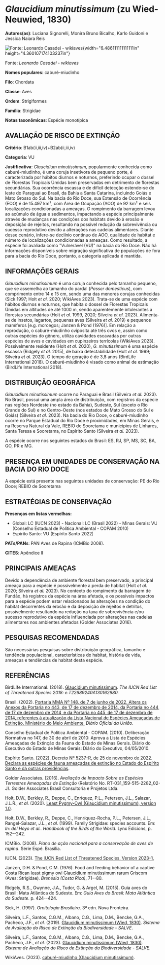 # *Glaucidium minutissimum* (zu Wied-Neuwied, 1830)

**Autores(as)**: Luciana Signorelli, Monira Bruno Bicalho, Karlo Guidoni e Jessica Naiara Reis

![Fonte: Leonardo Casadei - wikiaves](media/rId20.png){width="6.486111111111111in" height="4.360107174103237in"}

Fonte: *Leonardo Casadei - wikiaves*

**Nomes populares**: caburé-miudinho

**Filo**: Chordata

**Classe**: Aves

**Ordem**: Strigiformes

**Família**: Strigidae

**Notas taxonômicas**: Espécie monotípica

## AVALIAÇÃO DE RISCO DE EXTINÇÃO

**Critério**: B1ab(ii,iii,iv)+B2ab(ii,iii,iv)

**Categoria**: VU

**Justificativa**: *Glaucidium minutissimum*, popularmente conhecida como caburé-miudinho, é uma coruja insetívora de pequeno porte, é caracterizada por hábitos diurnos e noturnos, preferindo ocupar o dossel de Florestas Tropicais Úmidas bem preservadas em detrimento de florestas secundárias. Sua ocorrência escassa e de difícil detecção estende-se do leste do Paraguai ao Brasil, da Bahia a Santa Catarina, incluindo Goiás e Mato Grosso do Sul. Na bacia do Rio Doce, sua Extensão de Ocorrência (EOO) é de 15.497 km², com Área de Ocupação (AOO) de 92 km² e seis localizações condicionadas a ameaças. O rompimento da barragem levou ao acúmulo de água e sedimentos, impactando a espécie principalmente através de mudanças nas condições dos habitats devido à erosão e deposição de rejeitos, resultando na possível redução da sobrevivência ou sucesso reprodutivo devido a alterações nas cadeias alimentares.  Diante desse cenário, infere-se declínio contínuo
de AOO, qualidade de habitat e número de localizações condicionadas a ameaças. Como resultado, a espécie foi avaliada como "Vulnerável (VU)" na bacia do Rio Doce. Não há informações disponíveis sobre migração significativa de populações de fora para a bacia do Rio Doce, portanto, a categoria aplicada é mantida.

## INFORMAÇÕES GERAIS

*Glaucidium minutissimum* é uma coruja conhecida pelo tamanho pequeno, que se assemelha ao tamanho do pardal (*Passer domesticus*), com comprimento entre 14 e 15 cm, sendo uma das menores corujas conhecidas (Sick 1997; Holt *et al.* 2020; WikiAves 2023). Trata-se de uma espécie com hábitos diurnos e noturnos, que habita o dossel de Florestas Tropicais Úmidas em altitudes de até 1000 m, sendo aparentemente intolerantes a florestas secundárias (Holt *et al.* 1999, 2020; Silveira *et al.* 2023). Alimenta-se de insetos, lagartos, pequenas aves (Silveira *et al.* 2019) e pequenos mamíferos \[e.g. morcegos; Janzen & Pond (1976)\]. Em relação a reprodução, o caburé-miudinho oviposita até três ovos e, assim como outras espécies do gênero, utiliza cavidades escavadas por outras espécies de aves e cavidades em cupinzeiros terrícolas (WikiAves 2023). Possivelmente residente (Holt *et al.* 2020), *G. minutissimum* é uma espécie escassa (Ridgely *et al.* 2015), de baixa
detectabilidade (Holt *et al.* 1999; Silveira *et al.* 2023). O tempo de geração é de 3,8 anos (BirdLife International 2018). O caburé-miudinho é visado como animal de estimação (BirdLife International 2018).

## DISTRIBUIÇÃO GEOGRÁFICA

*Glaucidium minutissimum* ocorre no Paraguai e Brasil (Silveira *et al.* 2023). No Brasil, possui uma ampla área de distribuição, com registros da espécie nas regiões Nordeste (no estado da Bahia), Sudeste, Sul (exceto o Rio Grande do Sul) e no Centro-Oeste (nos estados de Mato Grosso do Sul e Goiás) (Silveira *et al.* 2023). Na bacia do Rio Doce, o caburé-miudinho ocorre no Parque Estadual do Rio Doce e proximidades, em Minas Gerais, e na Reserva Natural da Vale, REBIO de Sooretama e municípios de Linhares, Santa Teresa e Sooretama, no Espírito Santo (Silveira *et al.* 2023).

A espécie ocorre nos seguintes estados do Brasil: ES, RJ, SP, MS, SC, BA, GO, PR e MG.

## PRESENÇA EM UNIDADES DE CONSERVAÇÃO NA BACIA DO RIO DOCE

A espécie está presente nas seguintes unidades de conservação: PE do Rio Doce; REBIO de Sooretama

## ESTRATÉGIAS DE CONSERVAÇÃO

**Presenças em listas vermelhas:**

-   Global: LC (IUCN 2023) -   Nacional: LC (Brasil 2022) -   Minas Gerais: VU (Conselho Estadual de Política Ambiental - COPAM
    2010)
-   Espírito Santo: VU (Espírito Santo 2022)

**PATs/PANs**: PAN Aves de Rapina (ICMBio 2008).

**CITES**: Apêndice II

## PRINCIPAIS AMEAÇAS

Devido a dependência de ambiente florestal bem preservado, a principal ameaça para a espécie é possivelmente a perda de habitat (Holt *et al.* 2020; Silveira *et al.* 2023). No contexto do rompimento da barragem de Fundão, há registros da espécie na área afetada, e os possíveis impactos para a espécie podem estar relacionados às alterações na condição do habitat decorrentes da erosão e da deposição de rejeitos e detritos, possivelmente resultando na redução na taxa de sobrevivência e/ou sucesso reprodutivo da espécie influenciada por alterações nas cadeias alimentares nos ambientes afetados (Golder Associates 2016).

## PESQUISAS RECOMENDADAS

São necessárias pesquisas sobre distribuição geográfica, tamanho e tendência populacional, características do habitat, história de vida, ameaças e tendências de habitat desta espécie.

## REFERÊNCIAS

BirdLife International. (2018). [Glaucidium minutissimum](https://dx.doi.org/10.2305/IUCN.UK.2018-2.RLTS.T22689240A130162980.en).  *The IUCN Red List of Threatened Species 2018: e.T22689240A130162980.*

Brasil. (2022). [Portaria MMA Nº 148, de 7 de junho de 2022. Altera os Anexos da Portaria no 443, de 17 de dezembro de 2014, da Portaria no 444, de 17 de dezembro de 2014, e da Portaria no 445, de 17 de dezembro de 2014, referentes à atualização da Lista Nacional de Espécies Ameaçadas de Extinção. Ministério do Meio Ambiente.](https://in.gov.br/en/web/dou/-/portaria-mma-n-148-de-7-de-junho-de-2022-406272733) *Diário Oficial da União*.

Conselho Estadual de Política Ambiental - COPAM. (2010). Deliberação Normativa no 147, de 30 de abril de 2010: Aprova a Lista de Espécies Ameaçadas de Extinção da Fauna do Estado de Minas Gerais. Diário do Executivo do Estado de Minas Gerais: Diário do Executivo, 04/05/2010.

Espírito Santo. (2022). [Decreto Nº 5237-R, de 25 de novembro de 2022.  Declara as espécies de fauna ameaçadas de extinção no Estado do Espírito Santo e dá outras providências](https://iema.es.gov.br/Media/iema/FAUNA/Decreto%205237-R_2022_25-Nov%20-%20Fauna%20(s-peixes)%20-%20Lista%20de%20Esp%C3%A9cies%20Amea%C3%A7adas%20de%20Extin%C3%A7%C3%A3o.pdf).

Golder Associates. (2016). *Avaliação de Impacto Sobre as Espécies Terrestres Ameaçadas de Extinção* (Relatório No.  RT-031_159-515-2282_02-J). Golder Associates Brasil Consultoria e Projetos Ltda.

Holt, D.W., Berkley, R., Deppe, C., Enríquez, P.L., Petersen, J.L., Salazar, J.L.R., *et al.* (2020). [Least Pygmy-Owl (Glaucidium minutissimum), version 1.0](https://doi.org/10.2173/bow.leapyo1.01).

Holt, D.W., Berkley, R., Deppe, C., Henríquez-Rocha, P.L., Petersen, J.L., Rangel-Salazar, J.L., *et al.* (1999). Family Strigidae: species accounts. Em: *In: del Hoyo et al.. Handbook of the Birds of the World*.  Lynx Edicions, p. 152--242.

ICMBio. (2008). *Plano de ação nacional para a conservação de aves de rapina*. Série Espé. Brasília.

IUCN. (2023). [The IUCN Red List of Threatened Species. Version 2023-1.](https://www.iucnredlist.org.)

Janzen, D.H. & Pond, C.M. (1976). Food and feeding behavior of a captive Costa Rican least pigmy owl Glaucidium minutissimum rarum Griscom (Aves: Strigidae). *Brenesia (Costa Rica)*, 71--80.

Ridgely, R.S., Gwynne, J.A., Tudor, G. & Argel, M. (2015). Guia aves do Brasil: Mata Atlântica do Sudeste. Em: *Guia Aves do Brasil: Mata Atlântica do Sudeste*. p. 424--424.

Sick, H. (1997). *Ornitologia Brasileira*. 3ª edn. Nova Fronteira.

Silveira, L.F., Santos, C.G.M., Albano, C.G., Lima, D.M., Bencke, G.A., Pacheco, J.F., *et al.* (2019). [Glaucidium minutissimum (Wied, 1830)](https://doi.org/10.37002/salve.ficha.24557). *Sistema de Avaliação do Risco de Extinção da Biodiversidade - SALVE*.

Silveira, L.F., Santos, C.G.M., Albano, C.G., Lima, D.M., Bencke, G.A., Pacheco, J.F., *et al.* (2023). [Glaucidium minutissimum (Wied, 1830)](https://doi.org/10.37002/salve.ficha.24557). *Sistema de Avaliação do Risco de Extinção da Biodiversidade - SALVE*.

WikiAves. (2023). [caburé-miudinho (Glaucidium minutissimum)](https://www.wikiaves.com.br/wiki/cabure-miudinho).
